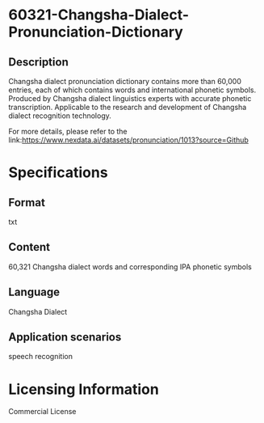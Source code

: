 # 60321-Changsha-Dialect-Pronunciation-Dictionary

## Description
Changsha dialect pronunciation dictionary contains more than 60,000 entries, each of which contains words and international phonetic symbols. Produced by Changsha dialect linguistics experts with accurate phonetic transcription. Applicable to the research and development of Changsha dialect recognition technology.

For more details, please refer to the link:https://www.nexdata.ai/datasets/pronunciation/1013?source=Github


# Specifications
## Format
txt
## Content
60,321 Changsha dialect words and corresponding IPA phonetic symbols
## Language
Changsha Dialect
## Application scenarios
speech recognition
# Licensing Information
Commercial License
